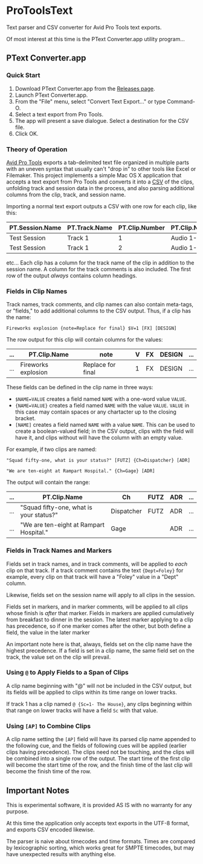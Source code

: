 # ProToolsText
Text parser and CSV converter for Avid Pro Tools text exports.

Of most interest at this time is the PText Converter.app utility program...

## PText Converter.app

### Quick Start

1. Download PText Converter.app from the [Releases page][releases].
2. Launch PText Converter.app.
3. From the "File" menu, select "Convert Text Export..." or type Command-O.
4. Select a text export from Pro Tools.
5. The app will present a save dialogue. Select a destination for the CSV file.
6. Click OK.

[releases]: https://github.com/iluvcapra/ProToolsText/releases

### Theory of Operation

[Avid Pro Tools][avp] exports a tab-delimited text file organized in multiple parts with an uneven syntax that usually can't "drop in" to
other tools like Excel or Filemaker. This project implements a simple Mac OS X application that accepts a text export from 
Pro Tools and converts it into a [CSV][csv] of the clips, unfolding track and session data in the process, and also parsing
additional columns from the clip, track, and session name.

Importing a normal text export outputs a CSV with one row for each clip, like this:

| PT.Session.Name | PT.Track.Name | PT.Clip.Number | PT.Clip.Name | PT.Clip.Start   | PT.Clip.Finish  | PT.Clip.Muted | ... |
|-----------------|---------------|----------------|--------------|-----------------|-----------------|---------------|-----|
| Test Session    | Track 1       | 1              | Audio 1-01   |01:00:00:05      |01:01:00:12      | Unmuted |...|
| Test Session    | Track 1       | 2              | Audio 1-02   |01:01:00:12      |01:01:00:20      | Unmuted |...|

etc... Each clip has a column for the track name of the clip in addition to the session name. A column for the track comments 
is also included. The first row of the output *always* contains column headings.

[avp]: http://www.avid.com/pro-tools
[csv]: https://tools.ietf.org/html/rfc4180

### Fields in Clip Names

Track names, track comments, and clip names can also contain meta-tags, or "fields," to add additional columns to the CSV output.
Thus, if a clip has the name:

`Fireworks explosion {note=Replace for final} $V=1 [FX] [DESIGN]`

The row output for this clip will contain columns for the values:

|...| PT.Clip.Name| note | V | FX | DESIGN | ...|
|---|------------|------|---|----|--------|----|
|...| Fireworks explosion| Replace for final | 1 | FX | DESIGN | ... |

These fields can be defined in the clip name in three ways:
* `$NAME=VALUE` creates a field named `NAME` with a one-word value `VALUE`.
* `{NAME=VALUE}` creates a field named `NAME` with the value `VALUE`. `VALUE` in this case may contain spaces or any chartacter
up to the closing bracket.
* `[NAME]` creates a field named `NAME` with a value `NAME`. This can be used to create a boolean-valued field; in the CSV 
output, clips with the field will have it, and clips without will have the column with an empty value.

For example, if two clips are named:

`"Squad fifty-one, what is your status?" [FUTZ] {Ch=Dispatcher} [ADR]`

`"We are ten-eight at Rampart Hospital." {Ch=Gage} [ADR]`

The output will contain the range:

|...| PT.Clip.Name| Ch | FUTZ | ADR | ...|
|---|------------|------|---|----|-----|
|...| "Squad fifty-one, what is your status?"| Dispatcher | FUTZ | ADR | ... |
|...| "We are ten-eight at Rampart Hospital."| Gage |  | ADR | ... |


### Fields in Track Names and Markers

Fields set in track names, and in track comments, will be applied to *each* clip on that track. If a track comment 
contains the text `{Dept=Foley}` for example, every clip on that track will have a "Foley" value in a "Dept" column.

Likewise, fields set on the session name will apply to all clips in the session.

Fields set in markers, and in marker comments, will be applied to all clips whose finish is *after* that marker. Fields
in markers are applied cumulatively from breakfast to dinner in the session. The latest marker applying to a clip has
precedence, so if one marker comes after the other, but both define a field, the value in the later marker

An important note here is that, always, fields set on the clip name have the highest precedence. If a field is set in a clip
name, the same field set on the track, the value set on the clip will prevail.

### Using `@` to Apply Fields to a Span of Clips

A clip name beginning with "@" will not be included in the CSV output, but its fields will be applied to clips within 
its time range on lower tracks.

If track 1 has a clip named `@ {Sc=1- The House}`, any clips beginning within that range on lower tracks will have a 
field `Sc` with that value.

### Using `[AP]` to Combine Clips

A clip name setting the `[AP]` field will have its parsed clip name appended to the following cue, and the fields of following cues will be applied (earlier clips having precedence). The clips need not be touching, and the clips will be combined into a single row of the output. The start time of the first clip will become the start time of the row, and the finish time of the last clip will become the finish time of the row.

## Important Notes

This is experimental software, it is provided AS IS with no warranty for any purpose.

At this time the application only accepts text exports in the UTF-8 format, and exports CSV encoded likewise.

The parser is naive about timecodes and time formats. Times are compared by lexicographic sorting, which works great
for SMPTE timecodes, but may have unexpected results with anything else.



